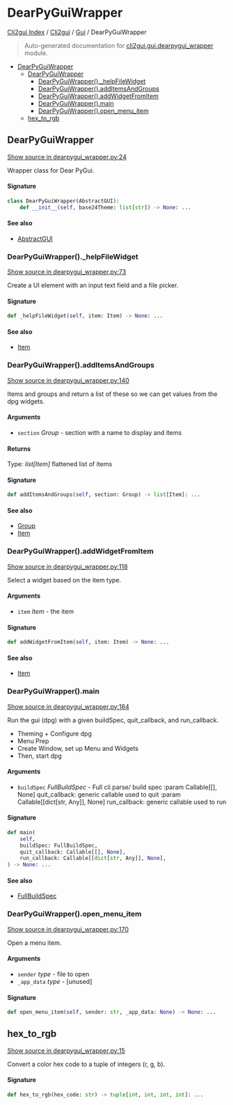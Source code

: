 # DearPyGuiWrapper

[Cli2gui Index](../../README.md#cli2gui-index) / [Cli2gui](../index.md#cli2gui) / [Gui](./index.md#gui) / DearPyGuiWrapper

> Auto-generated documentation for [cli2gui.gui.dearpygui_wrapper](../../../../cli2gui/gui/dearpygui_wrapper.py) module.

- [DearPyGuiWrapper](#dearpyguiwrapper)
  - [DearPyGuiWrapper](#dearpyguiwrapper-1)
    - [DearPyGuiWrapper()._helpFileWidget](#dearpyguiwrapper()_helpfilewidget)
    - [DearPyGuiWrapper().addItemsAndGroups](#dearpyguiwrapper()additemsandgroups)
    - [DearPyGuiWrapper().addWidgetFromItem](#dearpyguiwrapper()addwidgetfromitem)
    - [DearPyGuiWrapper().main](#dearpyguiwrapper()main)
    - [DearPyGuiWrapper().open_menu_item](#dearpyguiwrapper()open_menu_item)
  - [hex_to_rgb](#hex_to_rgb)

## DearPyGuiWrapper

[Show source in dearpygui_wrapper.py:24](../../../../cli2gui/gui/dearpygui_wrapper.py#L24)

Wrapper class for Dear PyGui.

#### Signature

```python
class DearPyGuiWrapper(AbstractGUI):
    def __init__(self, base24Theme: list[str]) -> None: ...
```

#### See also

- [AbstractGUI](./abstract_gui.md#abstractgui)

### DearPyGuiWrapper()._helpFileWidget

[Show source in dearpygui_wrapper.py:73](../../../../cli2gui/gui/dearpygui_wrapper.py#L73)

Create a UI element with an input text field and a file picker.

#### Signature

```python
def _helpFileWidget(self, item: Item) -> None: ...
```

#### See also

- [Item](../types.md#item)

### DearPyGuiWrapper().addItemsAndGroups

[Show source in dearpygui_wrapper.py:140](../../../../cli2gui/gui/dearpygui_wrapper.py#L140)

Items and groups and return a list of these so we can get values from the dpg widgets.

#### Arguments

- `section` *Group* - section with a name to display and items

#### Returns

Type: *list[Item]*
flattened list of items

#### Signature

```python
def addItemsAndGroups(self, section: Group) -> list[Item]: ...
```

#### See also

- [Group](../types.md#group)
- [Item](../types.md#item)

### DearPyGuiWrapper().addWidgetFromItem

[Show source in dearpygui_wrapper.py:118](../../../../cli2gui/gui/dearpygui_wrapper.py#L118)

Select a widget based on the item type.

#### Arguments

- `item` *Item* - the item

#### Signature

```python
def addWidgetFromItem(self, item: Item) -> None: ...
```

#### See also

- [Item](../types.md#item)

### DearPyGuiWrapper().main

[Show source in dearpygui_wrapper.py:184](../../../../cli2gui/gui/dearpygui_wrapper.py#L184)

Run the gui (dpg) with a given buildSpec, quit_callback, and run_callback.

- Theming + Configure dpg
- Menu Prep
- Create Window, set up Menu and Widgets
- Then, start dpg

#### Arguments

- `buildSpec` *FullBuildSpec* - Full cli parse/ build spec
:param Callable[[], None] quit_callback: generic callable used to quit
:param Callable[[dict[str, Any]], None] run_callback: generic callable used to run

#### Signature

```python
def main(
    self,
    buildSpec: FullBuildSpec,
    quit_callback: Callable[[], None],
    run_callback: Callable[[dict[str, Any]], None],
) -> None: ...
```

#### See also

- [FullBuildSpec](../types.md#fullbuildspec)

### DearPyGuiWrapper().open_menu_item

[Show source in dearpygui_wrapper.py:170](../../../../cli2gui/gui/dearpygui_wrapper.py#L170)

Open a menu item.

#### Arguments

- `sender` *_type_* - file to open
- `_app_data` *_type_* - [unused]

#### Signature

```python
def open_menu_item(self, sender: str, _app_data: None) -> None: ...
```



## hex_to_rgb

[Show source in dearpygui_wrapper.py:15](../../../../cli2gui/gui/dearpygui_wrapper.py#L15)

Convert a color hex code to a tuple of integers (r, g, b).

#### Signature

```python
def hex_to_rgb(hex_code: str) -> tuple[int, int, int, int]: ...
```